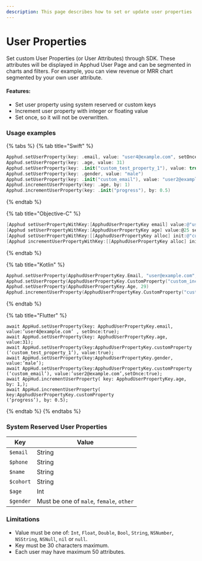 ```yaml
---
description: This page describes how to set or update user properties
---
```


# User Properties

Set custom User Properties (or User Attributes) through SDK. These attributes will be displayed in Apphud User Page and can be segmented in charts and filters. For example, you can view revenue or MRR chart segmented by your own user attribute.

#### Features:

* Set user property using system reserved or custom keys
* Increment user property with integer or floating value
* Set once, so it will not be overwritten.

### Usage examples

{% tabs %}
{% tab title="Swift" %}
```swift
Apphud.setUserProperty(key: .email, value: "user4@example.com", setOnce: true)
Apphud.setUserProperty(key: .age, value: 31)
Apphud.setUserProperty(key: .init("custom_test_property_1"), value: true)
Apphud.setUserProperty(key: .gender, value: "male")
Apphud.setUserProperty(key: .init("custom_email"), value: "user2@example.com", setOnce: true)
Apphud.incrementUserProperty(key: .age, by: 1)
Apphud.incrementUserProperty(key: .init("progress"), by: 0.5)
```
{% endtab %}

{% tab title="Objective-C" %}
```objectivec
[Apphud setUserPropertyWithKey:[ApphudUserPropertyKey email] value:@"user@example.com" setOnce:YES];
[Apphud setUserPropertyWithKey:[ApphudUserPropertyKey age] value:@25 setOnce:false];
[Apphud setUserPropertyWithKey:[[ApphudUserPropertyKey alloc] init:@"custom_property"] value:@"test" setOnce:false];
[Apphud incrementUserPropertyWithKey:[[ApphudUserPropertyKey alloc] init:@"coins_count"] by:@5];
```
{% endtab %}

{% tab title="Kotlin" %}
```kotlin
Apphud.setUserProperty(ApphudUserPropertyKey.Email, "user@example.com", true)
Apphud.setUserProperty(ApphudUserPropertyKey.CustomProperty("custom_increment_value_1"), 2.1f)
Apphud.setUserProperty(ApphudUserPropertyKey.Age, 29)
Apphud.incrementUserProperty(ApphudUserPropertyKey.CustomProperty("custom_increment_value_2"), 0.01f)
```
{% endtab %}

{% tab title="Flutter" %}
```
await AppHud.setUserProperty(key: ApphudUserPropertyKey.email, value:’user4@example.com’ , setOnce:true);
await AppHud.setUserProperty(key: ApphudUserPropertyKey.age, value:31);
await AppHud.setUserProperty(key:ApphudUserPropertyKey.customProperty
(‘custom_test_property_1’), value:true);
await AppHud.setUserProperty(key:ApphudUserPropertyKey.gender, value:’male’);
await AppHud.setUserProperty(key:ApphudUserPropertyKey.customProperty
(‘custom_email’), value:’user2@example.com’,setOnce:true);
await AppHud.incrementUserProperty( key: ApphudUserPropertyKey.age, by: 1,);
await AppHud.incrementUserProperty( key:ApphudUserPropertyKey.customProperty
(‘progress’), by: 0.5);
```
{% endtab %}
{% endtabs %}

### System Reserved User Properties

| Key       | Value                                    |
| --------- | ---------------------------------------- |
| `$email`  | String                                   |
| `$phone`  | String                                   |
| `$name`   | String                                   |
| `$cohort` | String                                   |
| `$age`    | Int                                      |
| `$gender` | Must be one of `male`, `female`, `other` |

### Limitations

* Value must be one of: `Int`, `Float`, `Double`, `Bool`, `String`, `NSNumber`, `NSString`, `NSNull`, `nil` or `null`.
* Key must be 30 characters maximum.
* Each user may have maximum 50 attributes.
